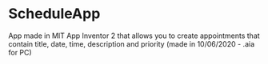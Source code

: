 # ScheduleApp
App made in MIT App Inventor 2 that allows you to create appointments that contain title, date, time, description and priority (made in 10/06/2020 - .aia for PC)
